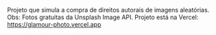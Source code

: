 Projeto que simula a compra de direitos autorais de imagens aleatórias. Obs: Fotos gratuitas da Unsplash Image API.
Projeto está na Vercel: https://glamour-photo.vercel.app

